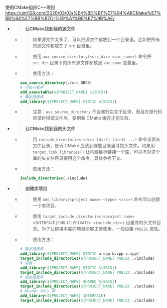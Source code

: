 
使用CMake组织C++项目 https://uint128.com/2020/03/03/%E4%BD%BF%E7%94%A8CMake%E7%BB%84%E7%BB%87C-%E9%A1%B9%E7%9B%AE/
- > **让CMake找到我的源文件**
  * > 如果源文件太多了，可以把源文件都放到一个目录里。比如把所有的源文件都放在了 src 目录里。
  * > 使用 `aux_source_directory(<src_dir> <var_name>)` 命令把 `src_dir` 目录下的所有源文件都放到 `var_name` 变量里。
  * > 使用方法：
    ```cmake
    aux_source_directory(./src SRCS)
    # 可执行程序
    add_executable(${PROJECT_NAME} ${SRCS})
    # 静态链接库
    add_library(${PROJECT_NAME} STATIC ${SRCS})
    ```
  * > 注意：`aux_source_directory` 不会递归包含子目录，而且在源代码目录新增源文件后，要刷新 CMake 缓存才能生效。
- > **让CMake找到我的头文件**
  * > 用 `include_directories(<dir> [dir2] [dir3] ...)` 命令设置头文件目录，告诉 CMake 应该到哪些目录里寻找头文件。如果用 `target_link_libraries()` 让构建目标链接一个库，可以不对这个库的头文件目录使用这个命令，具体参考下文。
  * > 使用方法：
    ```cmake
    include_directories(./include)
    ```
- > **创建库项目**
  * > 使用 `add_library(<project name> <type> <src>)` 命令可以创建一个库项目。
  * > 使用 `target_include_directories(<project name> <INTERFACE|PUBLIC|PRIVATE> <include_dir>)` 设置库的头文件目录。为了让链接本库的项目能够正常使用，一般设置 `PUBLIC` 属性。
  * > 使用方法：
    ```cmake
    # 静态链接库
    add_library(${PROJECT_NAME} STATIC a.cpp b.cpp c.cpp)
    target_include_directories(${PROJECT_NAME} PUBLIC ./include)
    # 或者：
    add_library(${PROJECT_NAME} STATIC ${SRCS})
    target_include_directories(${PROJECT_NAME} PUBLIC ./include)
    # 动态链接库
    add_library(${PROJECT_NAME} SHARED ${SRCS})
    target_include_directories(${PROJECT_NAME} PUBLIC ./include)
    # Header-Only 库
    add_library(${PROJECT_NAME} INTERFACE)
    target_include_directories(${PROJECT_NAME} PUBLIC ./include)
    ```
